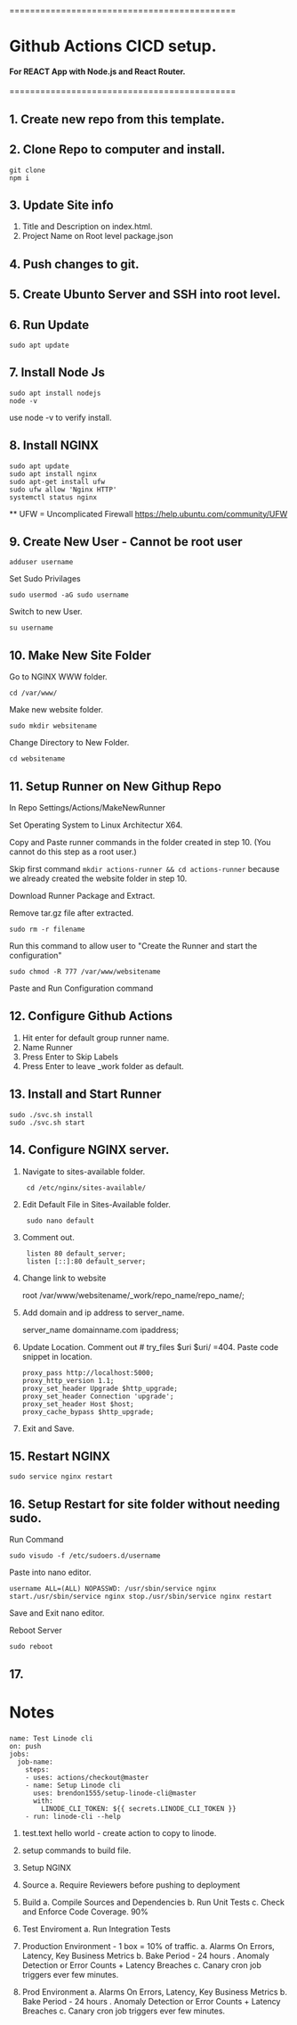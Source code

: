 
============================================
# Github Actions CICD setup.

#### For REACT App with Node.js and React Router. 

============================================

## 1. Create new repo from this template. 

## 2. Clone Repo to computer and install. 

    
    git clone 
    npm i
    

## 3. Update Site info 

1. Title and Description on index.html.
2. Project Name on Root level package.json

## 4. Push changes to git. 

## 5. Create Ubunto Server and SSH into root level. 

## 6. Run Update
  
    sudo apt update
    

## 7. Install Node Js
    
    sudo apt install nodejs
    node -v

use node -v to verify install.
## 8. Install NGINX

    sudo apt update
    sudo apt install nginx
    sudo apt-get install ufw
    sudo ufw allow 'Nginx HTTP'
    systemctl status nginx
    

** UFW = Uncomplicated Firewall
https://help.ubuntu.com/community/UFW


## 9. Create New User - Cannot be root user

    adduser username

Set Sudo Privilages

    sudo usermod -aG sudo username
    
Switch to new User.

    su username

## 10. Make New Site Folder
Go to NGINX WWW folder.   
    
    cd /var/www/

Make new website folder.
    
    sudo mkdir websitename

Change Directory to New Folder. 

    cd websitename

## 11. Setup Runner on New Githup Repo

In Repo Settings/Actions/MakeNewRunner

Set Operating System to Linux Architectur X64.

Copy and Paste runner commands in the folder created in step 10. (You cannot do this step as a root user.)

Skip first command ` mkdir actions-runner && cd actions-runner ` because we already created the website folder in step 10. 

Download Runner Package and Extract. 

Remove tar.gz file after extracted. 
    
    sudo rm -r filename


Run this command to allow user to "Create the Runner and start the configuration" 

    sudo chmod -R 777 /var/www/websitename

Paste and Run Configuration command

## 12. Configure Github Actions

1. Hit enter for default group runner name. 
2. Name Runner
3. Press Enter to Skip Labels
4. Press Enter to leave _work folder as default.

## 13. Install and Start Runner

    sudo ./svc.sh install
    sudo ./svc.sh start

## 14. Configure NGINX server.

1. Navigate to sites-available folder.

        cd /etc/nginx/sites-available/

2. Edit Default File in Sites-Available folder. 

        sudo nano default

3. Comment out. 

        listen 80 default_server;
        listen [::]:80 default_server;

4. Change link to website

    root /var/www/websitename/_work/repo_name/repo_name/;

5. Add domain and ip address to server_name.

    server_name domainname.com ipaddress;

6. Update Location. Comment out # try_files $uri $uri/ =404. Paste code snippet in location.
    ```
    proxy_pass http://localhost:5000;
    proxy_http_version 1.1;
    proxy_set_header Upgrade $http_upgrade;
    proxy_set_header Connection 'upgrade';
    proxy_set_header Host $host;
    proxy_cache_bypass $http_upgrade;

    ```
7. Exit and Save.

## 15. Restart NGINX

    sudo service nginx restart

## 16. Setup Restart for site folder without needing sudo. 

Run Command

    sudo visudo -f /etc/sudoers.d/username

Paste into nano editor. 


    username ALL=(ALL) NOPASSWD: /usr/sbin/service nginx start./usr/sbin/service nginx stop./usr/sbin/service nginx restart

Save and Exit nano editor.

Reboot Server

    sudo reboot





## 17. 







# Notes

###

```
name: Test Linode cli
on: push
jobs:
  job-name:
    steps:
    - uses: actions/checkout@master
    - name: Setup Linode cli
      uses: brendon1555/setup-linode-cli@master
      with:
        LINODE_CLI_TOKEN: ${{ secrets.LINODE_CLI_TOKEN }}
    - run: linode-cli --help
```

1. test.text hello world - create action to copy to linode. 
2. setup commands to build file. 
3. Setup NGINX


1. Source
  a. Require Reviewers before pushing to deployment
2. Build
  a. Compile Sources and Dependencies
  b. Run Unit Tests
  c. Check and Enforce Code Coverage. 90%
3. Test Enviroment
  a. Run Integration Tests
4. Production Environment - 1 box = 10% of traffic. 
  a. Alarms On Errors, Latency, Key Business Metrics
  b. Bake Period - 24 hours
    . Anomaly Detection or Error Counts + Latency Breaches
  c. Canary
    cron job triggers ever few minutes. 
5. Prod Environment
  a. Alarms On Errors, Latency, Key Business Metrics
  b. Bake Period - 24 hours
    . Anomaly Detection or Error Counts + Latency Breaches
  c. Canary
    cron job triggers ever few minutes. 








